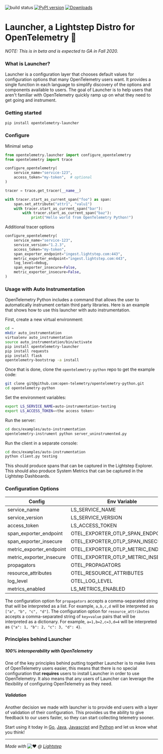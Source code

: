 ![build status](https://github.com/lightstep/otel-launcher-python/workflows/Python%20package/badge.svg) [![PyPI version](https://badge.fury.io/py/opentelemetry-launcher.svg)](https://badge.fury.io/py/opentelemetry-launcher) [![Downloads](https://pepy.tech/badge/opentelemetry-launcher)](https://pepy.tech/project/opentelemetry-launcher)

# Launcher, a Lightstep Distro for OpenTelemetry 🚀

_NOTE: This is in beta and is expected to GA in Fall 2020._

### What is Launcher?

Launcher is a configuration layer that chooses default values for configuration options that many OpenTelemetry users want. It provides a single function in each language to simplify discovery of the options and components available to users. The goal of Launcher is to help users that aren't familiar with OpenTelemetry quickly ramp up on what they need to get going and instrument.

### Getting started

```bash
pip install opentelemetry-launcher
```

### Configure

Minimal setup

```python
from opentelemetry.launcher import configure_opentelemetry
from opentelemetry import trace

configure_opentelemetry(
    service_name="service-123",
    access_token="my-token",  # optional
)

tracer = trace.get_tracer(__name__)

with tracer.start_as_current_span("foo") as span:
    span.set_attribute("attr1", "valu1")
    with tracer.start_as_current_span("bar"):
        with tracer.start_as_current_span("baz"):
            print("Hello world from OpenTelemetry Python!")

```

Additional tracer options

```python
configure_opentelemetry(
    service_name="service-123",
    service_version="1.2.3",
    access_token="my-token",
    span_exporter_endpoint="ingest.lightstep.com:443",
    metric_exporter_endpoint="ingest.lightstep.com:443",
    log_level=debug,
    span_exporter_insecure=False,
    metric_exporter_insecure=False,
)

```

### Usage with Auto Instrumentation

OpenTelemetry Python includes a command that allows the user to automatically instrument
certain third party libraries. Here is an example that shows how to use this launcher
with auto instrumentation.

First, create a new virtual environment:

```bash
cd ~
mkdir auto_instrumentation
virtualenv auto_instrumentation
source auto_instrumentation/bin/activate
pip install opentelemetry-launcher
pip install requests
pip install flask
opentelemetry-bootstrap -a install
```

Once that is done, clone the `opentelemetry-python` repo to get the example code:

```bash
git clone git@github.com:open-telemetry/opentelemetry-python.git
cd opentelemetry-python
```

Set the environment variables:

```bash
export LS_SERVICE_NAME=auto-instrumentation-testing
export LS_ACCESS_TOKEN=<the access token>
```

Run the server:

```bash
cd docs/examples/auto-instrumentation
opentelemetry-instrument python server_uninstrumented.py
```

Run the client in a separate console:

```bash
cd docs/examples/auto-instrumentation
python client.py testing
```

This should produce spans that can be captured in the Lightstep Explorer.
This should also produce System Metrics that can be captured in the Lightstep Dashboards.

### Configuration Options

|Config|Env Variable|Required|Default|
|------|------------|--------|-------|
|service_name                     |LS_SERVICE_NAME|y|-|
|service_version                  |LS_SERVICE_VERSION|n|`None`|
|access_token                     |LS_ACCESS_TOKEN|n|`None`|
|span_exporter_endpoint                    |OTEL_EXPORTER_OTLP_SPAN_ENDPOINT|n|`ingest.lightstep.com:443`|
|span_exporter_insecure  |OTEL_EXPORTER_OTLP_SPAN_INSECURE|n|`False`|
|metric_exporter_endpoint                  |OTEL_EXPORTER_OTLP_METRIC_ENDPOINT|n|`ingest.lightstep.com:443`|
|metric_exporter_insecure|OTEL_EXPORTER_OTLP_METRIC_INSECURE|n|`False`|
|propagators                      |OTEL_PROPAGATORS|n|`b3`|
|resource_attributes                  |OTEL_RESOURCE_ATTRIBUTES|n|`telemetry.sdk.language=python,telemetry.sdk.version=0.12b0`|
|log_level                        |OTEL_LOG_LEVEL|n|`ERROR`|
|metrics_enabled|LS_METRICS_ENABLED|n|`True`|

The configuration option for `propagators` accepts a comma-separated string that will be interpreted as a list. For example, `a,b,c,d` will be interpreted as `["a", "b", "c", "d"]`.
The configuration option for `resource_attributes` accepts a comma-separated string of `key=value` pairs that will be interpreted as a dictionary. For example, `a=1,b=2,c=3,d=4` will be interpreted as `{"a": 1, "b": 2, "c": 3, "d": 4}`.

### Principles behind Launcher

##### 100% interoperability with OpenTelemetry

One of the key principles behind putting together Launcher is to make lives of OpenTelemetry users easier, this means that there is no special configuration that **requires** users to install Launcher in order to use OpenTelemetry. It also means that any users of Launcher can leverage the flexibility of configuring OpenTelemetry as they need.

##### Validation

Another decision we made with launcher is to provide end users with a layer of validation of their configuration. This provides us the ability to give feedback to our users faster, so they can start collecting telemetry sooner.

Start using it today in [Go](https://github.com/lightstep/otel-launcher-go), [Java](https://github.com/lightstep/otel-launcher-java), [Javascript](https://github.com/lightstep/otel-launcher-node) and [Python](https://github.com/lightstep/otel-launcher-python) and let us know what you think!

------

*Made with* ![:heart:](https://a.slack-edge.com/production-standard-emoji-assets/10.2/apple-medium/2764-fe0f.png) *@ [Lightstep](http://lightstep.com/)*
